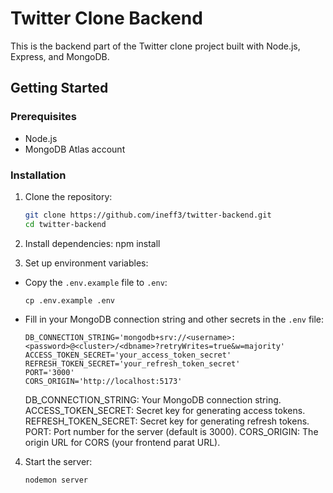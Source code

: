 # Twitter Clone Backend

This is the backend part of the Twitter clone project built with Node.js, Express, and MongoDB.

## Getting Started

### Prerequisites

-   Node.js
-   MongoDB Atlas account

### Installation

1. Clone the repository:

    ```sh
    git clone https://github.com/ineff3/twitter-backend.git
    cd twitter-backend
    ```

2. Install dependencies:
   npm install

3. Set up environment variables:

-   Copy the `.env.example` file to `.env`:
    ```
    cp .env.example .env
    ```
-   Fill in your MongoDB connection string and other secrets in the `.env` file:

    ```dotenv
    DB_CONNECTION_STRING='mongodb+srv://<username>:<password>@<cluster>/<dbname>?retryWrites=true&w=majority'
    ACCESS_TOKEN_SECRET='your_access_token_secret'
    REFRESH_TOKEN_SECRET='your_refresh_token_secret'
    PORT='3000'
    CORS_ORIGIN='http://localhost:5173'
    ```

    DB_CONNECTION_STRING: Your MongoDB connection string.
    ACCESS_TOKEN_SECRET: Secret key for generating access tokens.
    REFRESH_TOKEN_SECRET: Secret key for generating refresh tokens.
    PORT: Port number for the server (default is 3000).
    CORS_ORIGIN: The origin URL for CORS (your frontend parat URL).

4. Start the server:

    ```
    nodemon server
    ```
